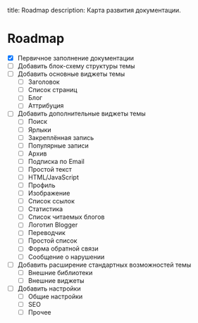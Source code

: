 title: Roadmap
description: Карта развития документации.

# Roadmap

* [x] Первичное заполнение документации
* [ ] Добавить блок-схему структуры темы
* [ ] Добавить основные виджеты темы
    * [ ] Заголовок
    * [ ] Список страниц
    * [ ] Блог
    * [ ] Аттрибуция
* [ ] Добавить дополнительные виджеты темы
    * [ ] Поиск
    * [ ] Ярлыки
    * [ ] Закреплённая запись
    * [ ] Популярные записи
    * [ ] Архив
    * [ ] Подписка по Email
    * [ ] Простой текст
    * [ ] HTML/JavaScript
    * [ ] Профиль
    * [ ] Изображение
    * [ ] Список ссылок
    * [ ] Статистика
    * [ ] Список читаемых блогов
    * [ ] Логотип Blogger
    * [ ] Переводчик
    * [ ] Простой список
    * [ ] Форма обратной связи
    * [ ] Сообщение о нарушении 
* [ ] Добавить расширение стандартных возможностей темы
    * [ ] Внешние библиотеки
    * [ ] Внешние виджеты
* [ ] Добавить настройки
    * [ ] Общие настройки
    * [ ] SEO
    * [ ] Прочее